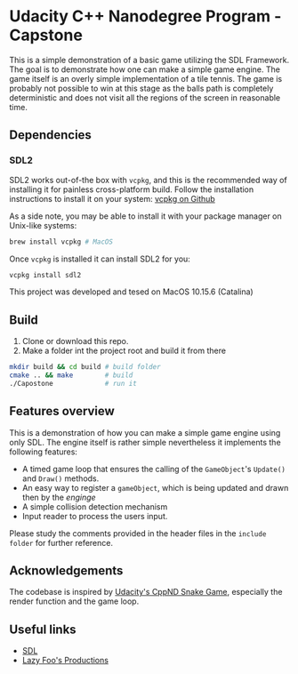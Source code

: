 # Udacity C++ Nanodegree Program - Capstone
This is a simple demonstration of a basic game utilizing the SDL Framework.
The goal is to demonstrate how one can make a simple game engine.
The game itself is an overly simple implementation of a tile tennis. 
The game is probably not possible to win at this stage as the balls path is completely deterministic and does not visit all the regions of the screen in reasonable time.

## Dependencies
### SDL2
SDL2 works out-of-the box with `vcpkg`, and this is the recommended way of installing it for painless cross-platform build. Follow the installation instructions to install it on your system:
[vcpkg on Github](https://github.com/microsoft/vcpkg)  

As a side note, you may be able to install it with your package manager on Unix-like systems:
```bash
brew install vcpkg # MacOS
```
Once `vcpkg` is installed it can install SDL2 for you:
```bash
vcpkg install sdl2
```
This project was developed and tesed on MacOS 10.15.6 (Catalina)  

## Build
1. Clone or download this repo.
2. Make a folder int the project root and build it from there
```bash
mkdir build && cd build # build folder
cmake .. && make        # build
./Capostone             # run it
```
## Features overview
This is a demonstration of how you can make a simple game engine using only SDL.  The engine itself is rather
simple nevertheless it implements the following features:

- A timed game loop that ensures the calling of the `GameObject`'s `Update()` and `Draw()` methods.
- An easy way to register a  `gameObject`, which is being updated and drawn then by the _enginge_
- A simple collision detection mechanism
- Input reader to process the users input.

Please study the comments provided in the header files in the `include folder` for further reference.

## Acknowledgements

The codebase is inspired by [Udacity's CppND Snake Game](https://github.com/udacity/CppND-Capstone-Snake-Game), especially the render function and the game loop.  

## Useful links
- [SDL](https://www.libsdl.org)
- [Lazy Foo's Productions](https://lazyfoo.net/tutorials/SDL/index.php)

